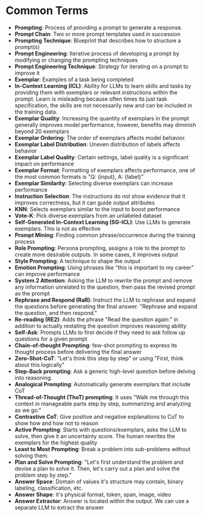 # Common Terms

- **Prompting**: Process of providing a prompt to generate a response.
- **Prompt Chain**: Two or more prompt templates used in succession
- **Prompting Technique**: Blueprint that describes how to structure a prompt(s)
- **Prompt Engineering**: Iterative process of developing a prompt by modifying or changing the prompting techniques
- **Prompt Engineering Technique**: Strategy for iterating on a prompt to improve it
- **Exemplar**: Examples of a task being completed
- **In-Context Learning (ICL)**: Ability for LLMs to learn skills and tasks by providing them with exemplars or relevant instructions within the prompt. Learn is misleading because often times its just task specification, the skills are not necessarily new and can be included in the training data.
- **Exemplar Quality**: Increasing the quantity of exemplars in the prompt generally improves model performance, however, benefits may diminish beyond 20 exemplars
- **Exemplar Ordering**: The order of exemplars affects model behavior.
- **Exemplar Label Distribution**:  Uneven distribution of labels affects behavior
- **Exemplar Label Quality**: Certain settings, label quality is a significant impact on performance
- **Exemplar Format**: Formatting of exemplars affects performance, one of the most common formats is "Q: {input}, A: {label}"
- **Exemplar Similarity**: Selecting diverse exemplars can increase performance
- **Instruction Selection**: The instructions do not show evidence that it improves correctness, but it can guide output attributes
- **KNN**: Selects exemplars similar to the input to boost performance
- **Vote-K**: Pick diverse exemplars from an unlabeled dataset
- **Self-Generated In-Context Learning (SG-ICL)**: Use LLMs to generate exemplars. This is not as effective
- **Prompt Mining**: Finding common phrase/occurrence during the training process
- **Role Prompting**: Persona prompting, assigns a role to the prompt to create more desirable outputs. In some cases, it improves output
- **Style Prompting**: A technique to shape the output
- **Emotion Prompting**: Using phrases like "this is important to my career" can improve performance
- **System 2 Attention**:  Asking the LLM to rewrite the prompt and remove any information unrelated to the question, then pass the revised prompt as the prompt
- **Rephrase and Respond (RaR)**: Instruct the LLM to rephrase and expand the questions before generating the final answer. "Rephrase and expand the question, and then respond."
- **Re-reading (RE2)**: Adds the phrase "Read the question again:" in addition to actually restating the question improves reasoning ability 
- **Self-Ask**: Prompts LLMs to first decide if they need to ask follow up questions for a given prompt
- **Chain-of-thought Prompting**: few-shot prompting to express its thought process before delivering the final answer
- **Zero-Shot-CoT**: "Let's think this step by step" or using "First, think about this logically"
- **Step-Back prompting**: Ask a generic high-level question before delving into reasoning.
- **Analogical Prompting**: Automatically generate exemplars that include CoT
- **Thread-of-Thought (ThoT) prompting**: It uses "Walk me through this context in manageable parts step by step, summarizing and analyzing as we go."
- **Contrastive CoT**: Give positive and negative explanations to CoT to show how and how not to reason
- **Active Prompting**: Starts with questions/exemplars, asks the LLM to solve, then give it an uncertainty score. The human rewrites the exemplars for the highest quality
- **Least to Most Prompting**: Break a problem into sub-problems without solving them.
- **Plan and Solve Prompting**: "Let's first understand the problem and devise a plan to solve it. Then, let's carry out a plan and solve the problem step by step."
- **Answer Space**: Domain of values it's structure may contain, binary labeling, classification, etc.
- **Answer Shape**: it's physical format, token, span, image, video
- **Answer Extractor**: Answer is located within the output. We can use a separate LLM to extract the answer
